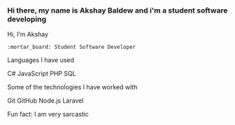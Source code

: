 ### Hi there, my name is Akshay Baldew and i'm a student software developing

Hi, I’m Akshay

    :mortar_board: Student Software Developer
    
Languages I have used

C# JavaScript PHP SQL 

Some of the technologies I have worked with

Git GitHub Node.js Laravel

Fun fact: I am very sarcastic

